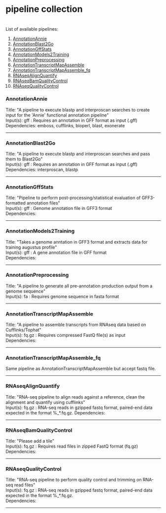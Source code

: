 #		pipeline collection
#		###################

List of available pipelines:

1. [AnnotationAnnie](#annotationannie)
2. [AnnotationBlast2Go](#annotationblast2go)
3. [AnnotationGffStats](#annotationgffstats)
4. [AnnotationModels2Training](#annotationmodels2training)
5. [AnnotationPreprocessing](#annotationpreprocessing)
6. [AnnotationTranscriptMapAssemble](#annotationtranscriptmapAssemble)
7. [AnnotationTranscriptMapAssemble_fq](#annotationtranscriptmapassemble_fq)
8. [RNAseqAlignQuantify](#rnaseqalignquantify)
9. [RNAseqBamQualityControl](#rnaseqbamqualitycontrol)
10. [RNAseqQualityControl](#rnaseqqualitycontrol)

###	AnnotationAnnie

Title:		"A pipeline to execute blastp and interproscan searches to create input for the 'Annie' functional annotation pipeline"</br>
Input(s):	gff : Requires an annotation in GFF format as input (.gff)</br>
Dependencies: emboss, cufflinks, bioperl, blast, exonerate

----------------

### AnnotationBlast2Go

Title:		"A pipeline to execute blastp and interproscan searches and pass them to Blast2Go"</br>
Input(s):	gff : Requires an annotation in GFF format as input (.gff)</br>
Dependencies: interproscan, blastp

----------------

###	AnnotationGffStats

Title:		"Pipeline to perform post-processing/statistical evaluation of GFF3-formatted annotation files"</br>
Input(s):	gff : Genome annotation file in GFF3 format</br>
Dependencies:

----------------

###	AnnotationModels2Training

Title:		"Takes a genome anntation in GFF3 format and extracts data for training augustus profile"</br>
Input(s):	gff : A gene annotation file in GFF format</br>
Dependencies:

----------------

###	AnnotationPreprocessing

Title:		"A pipeline to generate all pre-annotation production output from a genome sequence"</br>
Input(s):	fa : Requires genome sequence in fasta format</br>

----------------

###	AnnotationTranscriptMapAssemble

Title:		"A pipeline to assemble transcripts from RNAseq data based on Cufflinks/Tophat"</br>
Input(s):	fq.gz : Requires compressed FastQ file(s) as input</br>
Dependencies:

----------------

###	AnnotationTranscriptMapAssemble_fq

Same pipeline as AnnotationTranscriptMapAssemble but accept fastq file.

----------------

###	RNAseqAlignQuantify

Title:		"RNA-seq pipeline to align reads against a reference, clean the alignment and quantify using cufflinks"</br>
Input(s):	fq.gz : RNA-seq reads in gzipped fastq format, paired-end data expected in the format %_*.fq.gz.
Dependencies:

----------------

###	RNAseqBamQualityControl
Title:		"Please add a tile"</br>
Input(s):	fq.gz : Requires read files in zipped FastQ format (fq.gz)
Dependencies:

----------------

###	RNAseqQualityControl

Title:		"RNA-seq pipeline to perform quality control and trimming on RNA-seq read files"</br>
Input(s):	fq.gz : RNA-seq reads in gzipped fastq format, paired-end data expected in the format %_*.fq.gz.</br>
Dependencies:

----------------
